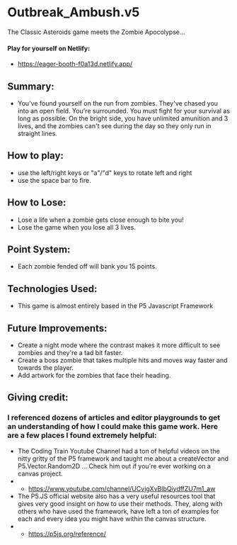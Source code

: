 # Outbreak_Ambush.v5
 The Classic Asteroids game meets the Zombie Apocolypse...

#### Play for yourself on Netlify:
- https://eager-booth-f0a13d.netlify.app/

## Summary: 
- You've found yourself on the run from zombies. They've chased you into an open field. You're surrounded. You must fight for your survival as long as possible. On the bright side, you have unlimited amunition and 3 lives, and the zombies can't see during the day so they only run in straight lines. 

## How to play:
- use the left/right keys or "a"/"d" keys to rotate left and right
- use the space bar to fire.

## How to Lose:
- Lose a life when a zombie gets close enough to bite you!
- Lose the game when you lose all 3 lives.

## Point System: 
- Each zombie fended off will bank you 15 points. 

## Technologies Used:
- This game is almost entirely based in the P5 Javascript Framework

## Future Improvements: 
- Create a night mode where the contrast makes it more difficult to see zombies and they're a tad bit faster.
- Create a boss zombie that takes multiple hits and moves way faster and towards the player.
- Add artwork for the zombies that face their heading.

## Giving credit: 
### I referenced dozens of articles and editor playgrounds to get an understanding of how I could make this game work. Here are a few places I found extremely helpful:
- The Coding Train Youtube Channel had a ton of helpful videos on the nitty gritty of the P5 framework and taught me about a createVector and P5.Vector.Random2D ... Check him out if you're ever working on a canvas project.
- - https://www.youtube.com/channel/UCvjgXvBlbQiydffZU7m1_aw
- The P5.JS official website also has a very useful resources tool that gives very good insight on how to use their methods. They, along with others who have used the framework, have left a ton of examples for each and every idea you might have within the canvas structure.
- - https://p5js.org/reference/